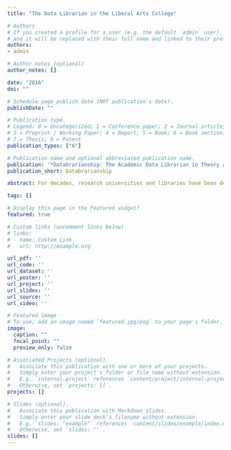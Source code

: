 ```yaml
---
title: "The Data Librarian in the Liberal Arts College"

# Authors
# If you created a profile for a user (e.g. the default `admin` user), write the username (folder name) here 
# and it will be replaced with their full name and linked to their profile.
authors:
- admin

# Author notes (optional)
author_notes: []

date: "2016"
doi: ""

# Schedule page publish date (NOT publication's date).
publishDate: ""

# Publication type.
# Legend: 0 = Uncategorized; 1 = Conference paper; 2 = Journal article;
# 3 = Preprint / Working Paper; 4 = Report; 5 = Book; 6 = Book section;
# 7 = Thesis; 8 = Patent
publication_types: ["6"]

# Publication name and optional abbreviated publication name.
publication: '*Databrarianship: The Academic Data Librarian in Theory and Practice*'
publication_short: Databrarianship

abstract: For decades, research universities and libraries have been developing services and support for working with administrative, research, and government data. These services have grown in response to the massive amounts of data researchers in these institutions work with. Typically, the support includes data management planning, data analysis consultation, software instruction and support, and data discovery and acquisition. More recently, smaller liberal arts colleges have begun to develop their own data services and support. These programs are often modeled on the programs in larger research-intensive institutions, a common pattern from past developments in library services. This model has served liberal arts libraries well, allowing them to take advantage of advances from the universities, where larger budgets and staff sizes tend to make innovation easier. In developing these data services, though, the liberal arts data librarian needs to not only look to the large research university for inspiration, but also needs to focus on what makes the liberal arts experience unique, and how this affects the development of data services.

tags: []

# Display this page in the Featured widget?
featured: true

# Custom links (uncomment lines below)
# links:
# - name: Custom Link
#   url: http://example.org

url_pdf: ''
url_code: ''
url_dataset: ''
url_poster: ''
url_project: ''
url_slides: ''
url_source: ''
url_video: ''

# Featured image
# To use, add an image named `featured.jpg/png` to your page's folder. 
image:
  caption: ""
  focal_point: ""
  preview_only: false

# Associated Projects (optional).
#   Associate this publication with one or more of your projects.
#   Simply enter your project's folder or file name without extension.
#   E.g. `internal-project` references `content/project/internal-project/index.md`.
#   Otherwise, set `projects: []`.
projects: []

# Slides (optional).
#   Associate this publication with Markdown slides.
#   Simply enter your slide deck's filename without extension.
#   E.g. `slides: "example"` references `content/slides/example/index.md`.
#   Otherwise, set `slides: ""`.
slides: []
---
```

